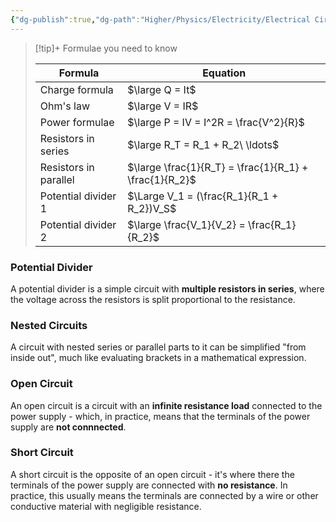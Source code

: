 ```yaml
---
{"dg-publish":true,"dg-path":"Higher/Physics/Electricity/Electrical Circuits.md","dg-permalink":"physics/circuits","permalink":"/physics/circuits/"}
---
```



> [!tip]+ Formulae you need to know
> 	
> 
> | Formula               | Equation                                               |
> | --------------------- | ------------------------------------------------------ |
> | Charge formula        | $\large Q = It$                                        |
> | Ohm's law             | $\large V = IR$                                        |
> | Power formulae        | $\large P = IV = I^2R = \frac{V^2}{R}$                 |
> | Resistors in series   | $\large R_T = R_1 + R_2\ \ldots$                       |
> | Resistors in parallel | $\large \frac{1}{R_T} = \frac{1}{R_1} + \frac{1}{R_2}$ |
> | Potential divider 1   | $\Large V_1 = (\frac{R_1}{R_1 + R_2})V_S$              |
> | Potential divider 2   | $\large \frac{V_1}{V_2} = \frac{R_1}{R_2}$             |

### Potential Divider
A potential divider is a simple circuit with **multiple resistors in series**, where the voltage across the resistors is split proportional to the resistance.

### Nested Circuits

A circuit with nested series or parallel parts to it can be simplified "from inside out", much like evaluating brackets in a mathematical expression.

### Open Circuit
An open circuit is a circuit with an **infinite resistance load** connected to the power supply - which, in practice, means that the terminals of the power supply are **not connnected**.

### Short Circuit
A short circuit is the opposite of an open circuit - it's where there the terminals of the power supply are connected with **no resistance**. In practice, this usually means the terminals are connected by a wire or other conductive material with negligible resistance.
